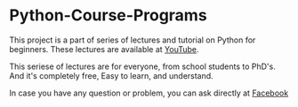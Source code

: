 # Python-Course-Programs

This project is a part of series of lectures and tutorial on Python for beginners.
These lectures are available at [YouTube](https://youtube.com/playlist?list=PL4-0lZA4xFAzSotbgjIwoKXFrgIixJ_8R).

This seriese of lectures are for everyone, from school students to PhD's. And it's completely free, Easy to learn, and understand.

In case you have any question or problem, you can ask directly at [Facebook](facebook.com/groups/learnwithlala)

